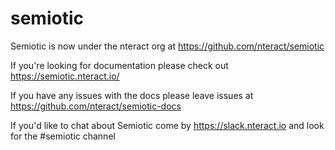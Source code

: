 # semiotic
Semiotic is now under the nteract org at https://github.com/nteract/semiotic

If you're looking for documentation please check out https://semiotic.nteract.io/

If you have any issues with the docs please leave issues at https://github.com/nteract/semiotic-docs

If you'd like to chat about Semiotic come by https://slack.nteract.io and look for the #semiotic channel
